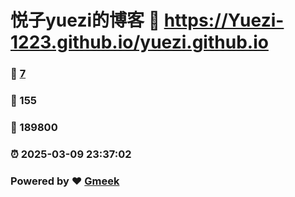 # 悦子yuezi的博客 :link: https://Yuezi-1223.github.io/yuezi.github.io 
### :page_facing_up: [7](https://Yuezi-1223.github.io/yuezi.github.io/tag.html) 
### :speech_balloon: 155 
### :hibiscus: 189800 
### :alarm_clock: 2025-03-09 23:37:02 
### Powered by :heart: [Gmeek](https://github.com/Meekdai/Gmeek)

